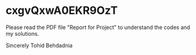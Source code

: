 # cxgvQxwA0EKR9OzT


Please read the PDF file "Report for Project" to understand the codes and my solutions.

Sincerely 
Tohid Behdadnia

